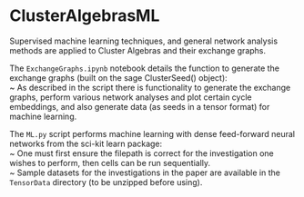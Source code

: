 # ClusterAlgebrasML
Supervised machine learning techniques, and general network analysis methods are applied to Cluster Algebras and their exchange graphs.  

The `ExchangeGraphs.ipynb` notebook details the function to generate the exchange graphs (built on the sage ClusterSeed() object):  
~ As described in the script there is functionality to generate the exchange graphs, perform various network analyses and plot certain cycle embeddings, and also generate data (as seeds in a tensor format) for machine learning.  

The `ML.py` script performs machine learning with dense feed-forward neural networks from the sci-kit learn package:  
~ One must first ensure the filepath is correct for the investigation one wishes to perform, then cells can be run sequentially.  
~ Sample datasets for the investigations in the paper are available in the `TensorData` directory (to be unzipped before using).  
